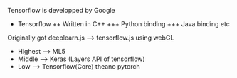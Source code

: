 Tensorflow is developped by Google

+ Tensorflow
++ Written in C++
+++ Python binding
+++ Java binding etc

Originally got deeplearn.js --> tensorflow.js using webGL


+ Highest --> ML5
+ Middle    -->        Keras (Layers API of tensorflow)
+ Low     -->         Tensorflow(Core) theano pytorch
